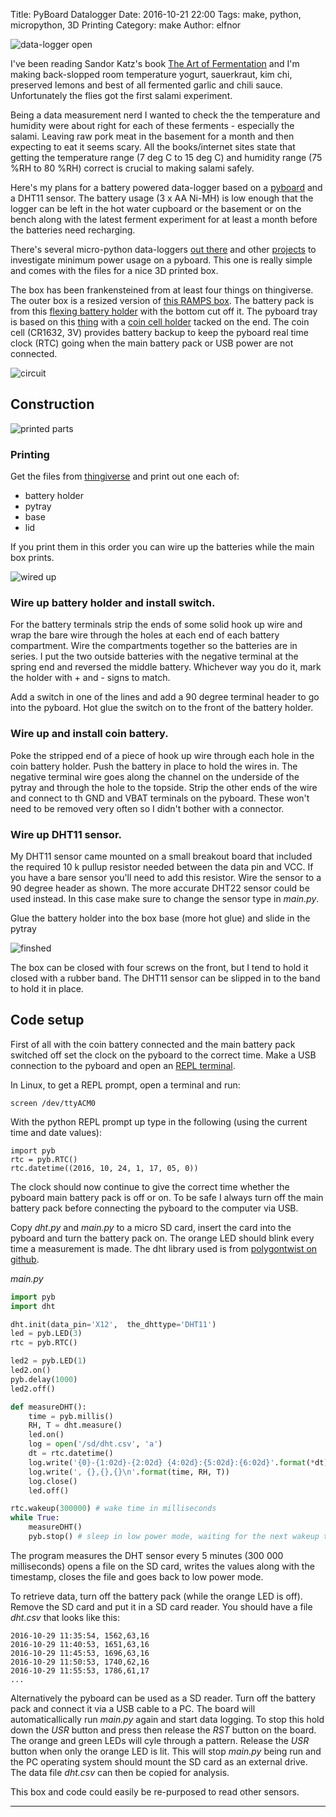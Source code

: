 Title: PyBoard Datalogger
Date: 2016-10-21 22:00
Tags: make, python, micropython, 3D Printing
Category: make
Author: elfnor

![data-logger open](./images/data_logger_open.JPG)

I've been reading Sandor Katz's book [The Art of Fermentation](http://www.wildfermentation.com/the-art-of-fermentation/) and I'm making back-slopped room temperature yogurt, sauerkraut, kim chi, preserved lemons and best of all fermented garlic and chili sauce. Unfortunately the flies got the first salami experiment. 

Being a data measurement nerd I wanted to check the the temperature and humidity were about right for each of these ferments - especially the salami. Leaving raw pork meat in the basement for a month and then expecting to eat it seems scary. All the books/internet sites state that getting the temperature range (7 deg C to 15 deg C) and humidity range (75 %RH to 80 %RH) correct is crucial to making salami safely. 

Here's my plans for a battery powered data-logger based on a [pyboard](https://store.micropython.org/#/store) and a DHT11 sensor. The battery usage (3 x AA Ni-MH) is low enough that the logger can be left in the hot water cupboard or the basement or on the bench along with the latest ferment experiment for at least a month before the batteries need recharging.

There's several micro-python data-loggers [out there](http://wiki.micropython.org/SDdatalogger) and other [projects](https://github.com/peterhinch/micropython-micropower) to investigate minimum power usage on a pyboard. This one is really simple and comes with the files for a nice 3D printed box.

The box has been frankensteined from at least four things on thingiverse. The outer box is a resized version of [this RAMPS box](http://www.thingiverse.com/make:75833). The battery pack is from this [flexing battery holder](http://www.thingiverse.com/thing:456900) with the bottom cut off it. The pyboard tray is based on this [thing](http://www.thingiverse.com/thing:1373291) with a [coin cell holder](http://www.thingiverse.com/thing:267438) tacked on the end. The coin cell (CR1632, 3V) provides battery backup to keep the pyboard real time clock (RTC) going when the main battery pack or USB power are not connected.



![circuit](./images/datalogger_circuit.png)



## Construction

![printed parts](./images/data_logger_prints.JPG)

### Printing

Get the files from [thingiverse](http://www.thingiverse.com/thing:1857224) and print out one each of:  

*  battery holder
*  pytray
*  base
*  lid
        
If you print them in this order you can wire up the batteries while the main box prints. 

![wired up](./images/data_logger_innards.JPG)

### Wire up battery holder and install switch.

For the battery terminals strip the ends of some solid hook up wire and wrap the bare wire through the holes at each end of each battery compartment. Wire the compartments together so the batteries are in series. I put the two outside batteries with the negative terminal at the spring end and reversed the middle battery. Whichever way you do it, mark the holder with + and - signs to match.

Add a switch in one of the lines and add a 90 degree terminal header to go into the pyboard. Hot glue the switch on to the front of the battery holder.

### Wire up and install coin battery.

Poke the stripped end of a piece of hook up wire through each hole in the coin battery holder. Push the battery in place to hold the wires in. The negative terminal wire goes along the channel on the underside of the pytray and through the hole to the topside. Strip the other ends of the wire and connect to th GND and VBAT terminals on the pyboard. These won't need to be removed very often so I didn't bother with  a connector.

### Wire up DHT11 sensor.

My DHT11 sensor came mounted on a small breakout board that included the required 10 k pullup resistor needed between the data pin and VCC. If you have a bare sensor you'll need to add this resistor. Wire the sensor to a 90 degree header as shown. The more accurate DHT22 sensor could be used instead. In this case make sure to change the sensor type in *main.py*.

Glue the battery holder into the box base (more hot glue) and slide in the pytray

![finshed](./images/data_logger_closed.JPG)

The box can be closed with four screws on the front, but I tend to hold it closed with a rubber band. The DHT11 sensor can be slipped in to the band to hold it in place.

## Code setup

First of all with the coin battery connected and the main battery pack switched off set the clock on the pyboard to the correct time. Make a  USB connection to the pyboard and open an [REPL terminal](http://docs.micropython.org/en/latest/pyboard/pyboard/tutorial/repl.html). 

In Linux, to get a REPL prompt, open a terminal and run:

```
screen /dev/ttyACM0
```

With the python REPL prompt up type in the following (using the current time and date values):

```
import pyb
rtc = pyb.RTC()
rtc.datetime((2016, 10, 24, 1, 17, 05, 0)) 
```

The clock should now continue to give the correct time whether the pyboard main battery pack is off or on. To be safe I always turn off the main battery pack before connecting the pyboard to the computer via USB. 

Copy *dht.py* and *main.py* to a micro SD card, insert the card into the pyboard and turn the battery pack on. The orange LED should blink every time a measurement is made. The dht library used is from [polygontwist on github](https://github.com/polygontwist/uPython-DHT22).


*main.py*  
```python
import pyb
import dht

dht.init(data_pin='X12',  the_dhttype='DHT11')
led = pyb.LED(3)
rtc = pyb.RTC()

led2 = pyb.LED(1)
led2.on()
pyb.delay(1000)
led2.off()

def measureDHT():
    time = pyb.millis()                            
    RH, T = dht.measure()
    led.on()
    log = open('/sd/dht.csv', 'a')
    dt = rtc.datetime()
    log.write('{0}-{1:02d}-{2:02d} {4:02d}:{5:02d}:{6:02d}'.format(*dt))
    log.write(', {},{},{}\n'.format(time, RH, T))
    log.close() 
    led.off()

rtc.wakeup(300000) # wake time in milliseconds
while True:
    measureDHT()
    pyb.stop() # sleep in low power mode, waiting for the next wakeup trigger
```

The program measures the DHT sensor every 5 minutes (300 000 milliseconds) opens a file on the SD card, writes the values along with the timestamp, closes the file and goes back to low power mode. 


To retrieve data, turn off the battery pack (while the orange LED is off). Remove the SD card and put it in a SD card reader. You should have a file *dht.csv* that looks like this:

```
2016-10-29 11:35:54, 1562,63,16
2016-10-29 11:40:53, 1651,63,16
2016-10-29 11:45:53, 1696,63,16
2016-10-29 11:50:53, 1740,62,16
2016-10-29 11:55:53, 1786,61,17
...

```

Alternatively the pyboard can be used as a SD reader. Turn off the battery pack and connect it via a USB cable to a PC. The board will automaticallically run *main.py* again and start data logging. To stop this hold down the *USR* button and press then release the  *RST* button on the board. The orange and green LEDs will cyle through a pattern. Release the *USR* button when only the orange LED is lit. This will stop *main.py* being run and the PC operating system should mount the SD card as an external drive.  The data file *dht.csv* can then be copied for analysis.

This box and code could easily be re-purposed to read other sensors.

-----------------------------        



